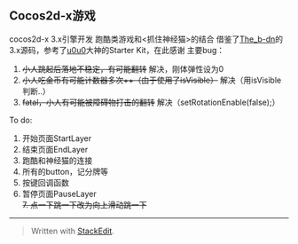 Cocos2d-x游戏
-----------
cocos2d-x 3.x引擎开发
跑酷类游戏和<抓住神经猫>的结合
借鉴了[The_b-dn][1]的3.x源码，参考了[u0u0][2]大神的Starter Kit，在此感谢
主要bug：

 1. ~~小人跳起后落地不稳定，有可能翻转~~ 解决，刚体弹性设为0
 2. ~~小人吃金币有可能计数器多次++（由于使用了isVisible）~~ 解决（用isVisible判断..）
 3. ~~fatal，小人有可能被障碍物打击的翻转~~ 解决（setRotationEnable(false);）

To do:

 1. 开始页面StartLayer
 2. 结束页面EndLayer
 3. 跑酷和神经猫的连接
 4. 所有的button，记分牌等
 5. 按键回调函数
 6. 暂停页面PauseLayer  
 ~~7. 点一下跳一下改为向上滑动跳一下~~

 

----------


> Written with [StackEdit](https://stackedit.io/).


  [1]: http://my.csdn.net/ZYY173533832
  [2]: http://www.tairan.com/archives/author/u0u0/
